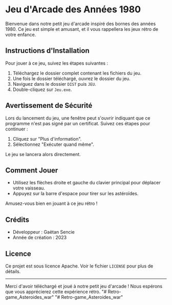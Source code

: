 # Jeu d'Arcade des Années 1980

Bienvenue dans notre petit jeu d'arcade inspiré des bornes des années 1980. Ce jeu est simple et amusant, et il vous rappellera les jeux rétro de votre enfance.

## Instructions d'Installation

Pour jouer à ce jeu, suivez les étapes suivantes :

1. Téléchargez le dossier complet contenant les fichiers du jeu.
2. Une fois le dossier téléchargé, ouvrez le dossier du jeu.
3. Naviguez dans le dossier `DIST` puis `JEU`.
4. Double-cliquez sur `Jeu.exe`.

## Avertissement de Sécurité

Lors du lancement du jeu, une fenêtre peut s'ouvrir indiquant que ce programme n'est pas signé par un certificat. Suivez ces étapes pour continuer :

1. Cliquez sur "Plus d'information".
2. Sélectionnez "Exécuter quand même".

Le jeu se lancera alors directement.

## Comment Jouer

- Utilisez les flèches droite et gauche du clavier principal pour déplacer votre vaisseau.
- Appuyez sur la barre d'espace pour tirer sur les astéroïdes.

Amusez-vous bien en jouant à ce jeu rétro !

## Crédits

- Développeur : Gaëtan Sencie
- Année de création : 2023

## Licence

Ce projet est sous licence Apache. Voir le fichier `LICENSE` pour plus de détails.

---

Merci d'avoir téléchargé et joué à notre petit jeu d'arcade ! Nous espérons que vous apprécierez cette expérience rétro. 
"# Retro-game_Asteroides_war" 
"# Retro-game_Asteroides_war" 
